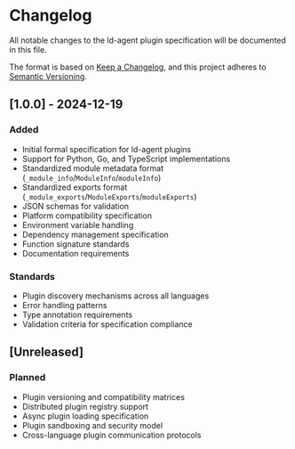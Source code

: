 # Changelog

All notable changes to the ld-agent plugin specification will be documented in this file.

The format is based on [Keep a Changelog](https://keepachangelog.com/en/1.0.0/),
and this project adheres to [Semantic Versioning](https://semver.org/spec/v2.0.0.html).

## [1.0.0] - 2024-12-19

### Added
- Initial formal specification for ld-agent plugins
- Support for Python, Go, and TypeScript implementations
- Standardized module metadata format (`_module_info`/`ModuleInfo`/`moduleInfo`)
- Standardized exports format (`_module_exports`/`ModuleExports`/`moduleExports`)
- JSON schemas for validation
- Platform compatibility specification
- Environment variable handling
- Dependency management specification
- Function signature standards
- Documentation requirements

### Standards
- Plugin discovery mechanisms across all languages
- Error handling patterns
- Type annotation requirements
- Validation criteria for specification compliance

## [Unreleased]

### Planned
- Plugin versioning and compatibility matrices
- Distributed plugin registry support
- Async plugin loading specification
- Plugin sandboxing and security model
- Cross-language plugin communication protocols 